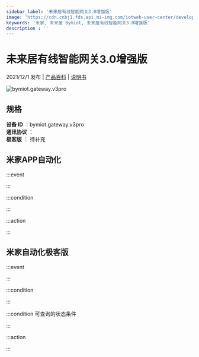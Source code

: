 ```yaml
---
sidebar_label: '未来居有线智能网关3.0增强版'
image: 'https://cdn.cnbj1.fds.api.mi-img.com/iotweb-user-center/developer_1679048030244ZumD9RvC.png?GalaxyAccessKeyId=AKVGLQWBOVIRQ3XLEW&Expires=9223372036854775807&Signature=rie/9HxbyUFUWsw9oD17iT0PwlA='
keywords: '米家, 未来居 Bymiot, 未来居有线智能网关3.0增强版'
description : ''
---
```

# 未来居有线智能网关3.0增强版

2021/12/1 发布 | [产品百科](https://home.mi.com/webapp/content/baike/product/index.html?model=bymiot.gateway.v3pro/) | [说明书](https://home.mi.com/views/introduction.html?model=bymiot.gateway.v3pro&region=cn)

![bymiot.gateway.v3pro](https://cdn.cnbj1.fds.api.mi-img.com/iotweb-user-center/developer_1679048030244ZumD9RvC.png?GalaxyAccessKeyId=AKVGLQWBOVIRQ3XLEW&Expires=9223372036854775807&Signature=rie/9HxbyUFUWsw9oD17iT0PwlA=)

## 规格  
> 
**设备 ID** ：bymiot.gateway.v3pro  
**通讯协议** ：  
**极客版**  ： 待补充 


## 米家APP自动化  

:::event  

:::

:::condition  

:::

:::action   

:::

## 米家自动化极客版  

:::event  

:::

:::condition  

:::

:::condition 可查询的状态条件  

:::

:::action  

:::

        
